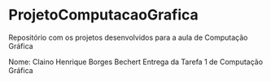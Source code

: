 # ProjetoComputacaoGrafica
Repositório com os projetos desenvolvidos para a aula de Computação Gráfica

Nome: Claino Henrique Borges Bechert
Entrega da Tarefa 1 de Computação Gráfica
